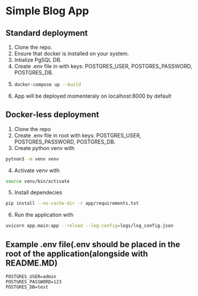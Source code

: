 # Simple Blog App

## Standard deployment
1. Clone the repo.
2. Ensure that docker is installed on your system.
3. Intialize PgSQL DB. 
4. Create .env file in with keys: POSTGRES_USER, POSTGRES_PASSWORD, POSTGRES_DB. 
5. 
	```bash
	docker-compose up --build
	```
6. App will be deployed momenteraly on localhost:8000 by default

## Docker-less deployment
1. Clone the repo
2. Create .env file in root with keys: POSTGRES_USER, POSTGRES_PASSWORD, POSTGRES_DB.
3. Create python venv with 
```bash
pytnon3 -m venv venv
```
4. Activate venv with 
```bash
source venv/bin/activate
```
5. Install dependecies 
```bash
pip install --no-cache-dir -r app/requirements.txt
```
6. Run the application with 
```bash
uvicorn app.main:app --reload --log-config=logs/log_config.json
```

## Example .env file(.env should be placed in the root of the application(alongside with README.MD)
```
POSTGRES_USER=admin
POSTGRES_PASSWORD=123
POSTGRES_DB=test
```
